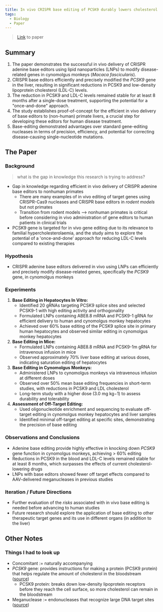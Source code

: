 ```yaml
---
title: In vivo CRISPR base editing of PCSK9 durably lowers cholesterol in primates
tags:
  - Biology
  - Paper
---
```

> [Link](https://www.nature.com/articles/s41586-021-03534-y) to paper
## Summary
1. The paper demonstrates the successful in vivo delivery of CRISPR adenine base editors using lipid nanoparticles (LNPs) to modify disease-related genes in cynomolgus monkeys (*Macaca fascicularis*).
2. CRISPR base editors efficiently and precisely modified the *PCSK9* gene in the liver, resulting in significant reductions in PCSK9 and low-density lipoprotein cholesterol (LDL-C) levels. 
3. The reduction in PCSK9 and LDL-C levels remained stable for at least 8 months after a single-dose treatment, supporting the potential for a "once-and-done" approach.
4. The study establishes proof-of-concept for the efficient in vivo delivery of base editors to (non-human) primate livers, a crucial step for developing these editors for human disease treatment. 
5. Base-editing demonstrated advantages over standard gene-editing nucleases in terms of precision, efficiency, and potential for correcting disease-causing single-nucleotide mutations.
## The Paper
### Background 
> what is the gap in knowledge this research is trying to address?

- Gap in knowledge regarding efficient in vivo delivery of CRISPR adenine base editors to nonhuman primates 
	- There are many examples of in vivo editing of target genes using CRISPR-Cas9 nucleases and CRISPR base editors in *rodent models* but not primates
	- Transition from rodent models --> nonhuman primates is critical before considering in vivo administration of gene editors to human patients in clinical trials
- PCSK9 gene is targeted for in vivo gene editing due to its relevance to familial hypercholesterolaemia, and the study aims to explore the potential of a 'once-and-done' approach for reducing LDL-C levels compared to existing therapies
### Hypothesis
- CRISPR adenine base editors delivered in vivo using LNPs can efficiently and precisely modify disease-related genes, specifically the *PCSK9* gene, in cynomolgus monkeys
### Experiments
1. **Base Editing in Hepatocytes In Vitro:**
    - Identified 20 gRNAs targeting PCSK9 splice sites and selected PCSK9-1 with high editing activity and orthogonality
    - Formulated LNPs containing ABE8.8 mRNA and PCSK9-1 gRNA for efficient delivery to human and cynomolgus monkey hepatocytes
    - Achieved over 60% base editing of the PCSK9 splice site in primary human hepatocytes and observed similar editing in cynomolgus monkey hepatocytes
2. **Base Editing in Mice:**
    - Formulated LNPs containing ABE8.8 mRNA and PCSK9-1m gRNA for intravenous infusion in mice
    - Observed approximately 70% liver base editing at various doses, indicating saturation editing of hepatocytes
3. **Base Editing in Cynomolgus Monkeys:**
    - Administered LNPs to cynomolgus monkeys via intravenous infusion at different doses
    - Observed over 50% mean base editing frequencies in short-term studies, with reductions in PCSK9 and LDL cholesterol
    - Long-term study with a higher dose (3.0 mg kg−1) to assess durability and tolerability
4. **Assessment of Off-Target Editing:**
    - Used oligonucleotide enrichment and sequencing to evaluate off-target editing in cynomolgus monkey hepatocytes and liver samples
    - Identified minimal off-target editing at specific sites, demonstrating the precision of base editing
### Observations and Conclusions
- Adenine base editing provide highly effective in knocking down *PCSK9* gene function in cynomolgus monkeys, achieving > 60% editing
- Reductions in PCSK9 in the blood and LDL-C levels remained stable for at least 8 months, which surpasses the effects of current cholesterol-lowering drugs
- LNPs with base editors showed fewer off target effects compared to AAV-delivered meganucleases in previous studies
### Iteration / Future Directions
- Further evaluation of the *risks* associated with in vivo base editing is needed before advancing to human studies
- Future research should explore the application of base editing to other therapeutic target genes and its use in different organs (in addition to the liver)
## Other Notes
### Things I had to look up
- Concomitant := naturally accompanying
- *PCSK9* gene: provides instructions for making a protein (PCSK9 protein) that helps regulate the amount of cholesterol in the bloodstream ([source](https://medlineplus.gov/genetics/gene/pcsk9/))
	- PCSK9 protein: breaks down low-density lipoprotein receptors before they reach the cell surface, so more cholesterol can remain in the bloodstream
- Meganuclease := endonucleases that recognize large DNA target sites ([source](https://www.ncbi.nlm.nih.gov/pmc/articles/PMC156710/))